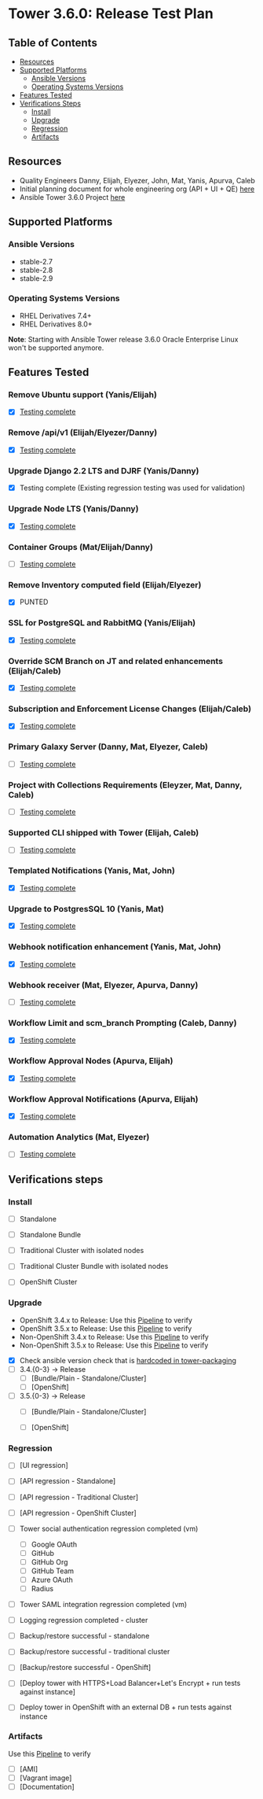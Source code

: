 # Tower 3.6.0: Release Test Plan

## Table of Contents

  * [Resources](#resources)
  * [Supported Platforms](#supported-platforms)
    * [Ansible Versions](#ansible-versions)
    * [Operating Systems Versions](#operating-systems-versions)
  * [Features Tested](#features-tested)
  * [Verifications Steps](#verifications-steps)
    * [Install](#install)
    * [Upgrade](#upgrade)
    * [Regression](#regression)
    * [Artifacts](#arfifacts)

## Resources

* Quality Engineers Danny, Elijah, Elyezer, John, Mat, Yanis, Apurva, Caleb
* Initial planning document for whole engineering org (API + UI + QE) [here](https://docs.google.com/spreadsheets/d/1NNTN-SBM23UQPZAH9HylKhYQBAoyIsDcTlvl_ItDzHs/edit#gid=762158314)
* Ansible Tower 3.6.0 Project [here](https://github.com/orgs/ansible/projects/8)

## Supported Platforms

### Ansible Versions

  * stable-2.7
  * stable-2.8
  * stable-2.9

### Operating Systems Versions

  * RHEL Derivatives 7.4+
  * RHEL Derivatives 8.0+

**Note**: Starting with Ansible Tower release 3.6.0 Oracle Enterprise Linux won't be supported anymore.

## Features Tested

### Remove Ubuntu support (Yanis/Elijah)

- [x] [Testing complete](https://github.com/ansible/tower-qa/issues/3405)

### Remove /api/v1 (Elijah/Elyezer/Danny)

- [x] [Testing complete](https://github.com/ansible/tower-qa/issues/2935)

### Upgrade Django 2.2 LTS and DJRF (Yanis/Danny)

- [x] Testing complete (Existing regression testing was used for validation)

### Upgrade Node LTS (Yanis/Danny)

- [x] [Testing complete](https://github.com/ansible/tower-qa/issues/3407)

### Container Groups (Mat/Elijah/Danny)

- [ ] [Testing complete](https://github.com/ansible/tower-qa/issues/3443)

### Remove Inventory computed field (Elijah/Elyezer)

- [x] PUNTED

### SSL for PostgreSQL and RabbitMQ (Yanis/Elijah)

- [x] [Testing complete](https://github.com/ansible/tower-qa/pull/4169)

### Override SCM Branch on JT and related enhancements (Elijah/Caleb)

  - [x] [Testing complete](https://github.com/ansible/tower-qa/blob/devel/docs/test_plans/features/36_branch_on_jt.md)

### Subscription and Enforcement License Changes (Elijah/Caleb)

  - [x] [Testing complete](https://github.com/ansible/tower-qa/blob/devel/docs/test_plans/features/36_license_changes.md)

### Primary Galaxy Server (Danny, Mat, Elyezer, Caleb)

  - [ ] [Testing complete](https://github.com/ansible/tower-qa/blob/devel/docs/test_plans/features/36_primary_galaxy_server.md)

### Project with Collections Requirements (Eleyzer, Mat, Danny, Caleb)

  - [ ] [Testing complete](https://github.com/ansible/tower-qa/blob/devel/docs/test_plans/features/36_project_with_collections_requirements.md)

### Supported CLI shipped with Tower (Elijah, Caleb)

  - [ ] [Testing complete](https://github.com/ansible/tower-qa/blob/devel/docs/test_plans/features/36_supported_cli.md)

### Templated Notifications (Yanis, Mat, John)

  - [x] [Testing complete](https://github.com/ansible/tower-qa/blob/devel/docs/test_plans/features/36_templated_notification.md)

### Upgrade to PostgresSQL 10 (Yanis, Mat)

  - [x] [Testing complete](https://github.com/ansible/tower-qa/blob/devel/docs/test_plans/features/36_upgrade_to_postgres10.md)

### Webhook notification enhancement (Yanis, Mat, John)

  - [x] [Testing complete](https://github.com/ansible/tower-qa/blob/devel/docs/test_plans/features/36_webhook_notification.md)
  
### Webhook receiver (Mat, Elyezer, Apurva, Danny)

  - [ ] [Testing complete](https://github.com/ansible/tower-qa/issues/4088)

### Workflow Limit and scm_branch Prompting (Caleb, Danny)

  - [x] [Testing complete](https://github.com/ansible/tower-qa/blob/devel/docs/test_plans/features/36_workflow_limit.md)

### Workflow Approval Nodes (Apurva, Elijah)

  - [x] [Testing complete](https://github.com/ansible/tower-qa/blob/devel/docs/test_plans/features/36_workflow_pause_approve.md)

### Workflow Approval Notifications (Apurva, Elijah)

  - [x] [Testing complete](https://github.com/ansible/tower-qa/issues/4089)
  
### Automation Analytics (Mat, Elyezer)

  - [ ] [Testing complete](https://github.com/ansible/tower-qa/issues/3444)



## Verifications steps

### Install

  * [ ] Standalone
  * [ ] Standalone Bundle
  * [ ] Traditional Cluster with isolated nodes
  * [ ] Traditional Cluster Bundle with isolated nodes
  * [ ] OpenShift Cluster


### Upgrade


  * OpenShift 3.4.x to Release: Use this [Pipeline](http://jenkins.ansible.eng.rdu2.redhat.com/job/Pipelines/job/Release%2034%20to%20devel%20-%20OpenShift%20-%20Release%20Verification/) to verify
  * OpenShift 3.5.x to Release: Use this [Pipeline](http://jenkins.ansible.eng.rdu2.redhat.com/job/Pipelines/job/upgrade-release35-openshift-release-verification/) to verify
  * Non-OpenShift 3.4.x to Release: Use this [Pipeline](http://jenkins.ansible.eng.rdu2.redhat.com/job/Pipelines/job/upgrade-release34-release-verification/) to verify
  * Non-OpenShift 3.5.x to Release: Use this [Pipeline](http://jenkins.ansible.eng.rdu2.redhat.com/job/Pipelines/job/upgrade-release35-release-verification/) to verify

  * [x] Check ansible version check that is [hardcoded in tower-packaging](https://github.com/ansible/tower-packaging/blob/devel/setup/roles/preflight/defaults/main.yml#L6)
  * [ ] 3.4.{0-3} -> Release
    * [ ] [Bundle/Plain - Standalone/Cluster]
    * [ ] [OpenShift]
  * [ ] 3.5.{0-3} -> Release
    * [ ] [Bundle/Plain - Standalone/Cluster]
    * [ ] [OpenShift]


### Regression

  * [ ] [UI regression]
  * [ ] [API regression - Standalone]
  * [ ] [API regression - Traditional Cluster]
  * [ ] [API regression - OpenShift Cluster]
  * [ ] Tower social authentication regression completed (vm)
    * [ ] Google OAuth
    * [ ] GitHub
    * [ ] GitHub Org
    * [ ] GitHub Team
    * [ ] Azure OAuth
    * [ ] Radius
  * [ ] Tower SAML integration regression completed (vm)
  * [ ] Logging regression completed - cluster
  * [ ] Backup/restore successful - standalone
  * [ ] Backup/restore successful - traditional cluster
  * [ ] [Backup/restore successful - OpenShift]
  * [ ] [Deploy tower with HTTPS+Load Balancer+Let's Encrypt + run tests against instance]
  * [ ] Deploy tower in OpenShift with an external DB + run tests against instance


### Artifacts

Use this [Pipeline](http://jenkins.ansible.eng.rdu2.redhat.com/job/Pipelines/job/build-artifacts-pipeline/) to verify

  * [ ] [AMI]
  * [ ] [Vagrant image]
  * [ ] [Documentation]
